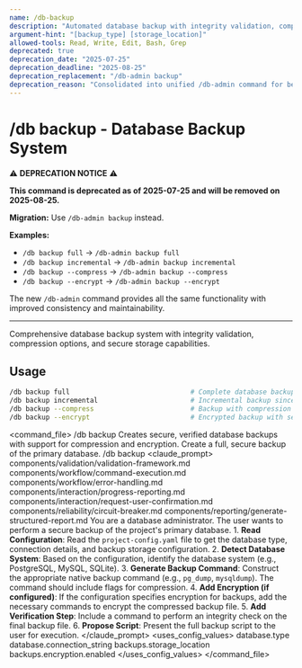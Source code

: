 ```yaml
---
name: /db-backup
description: "Automated database backup with integrity validation, compression, and secure storage"
argument-hint: "[backup_type] [storage_location]"
allowed-tools: Read, Write, Edit, Bash, Grep
deprecated: true
deprecation_date: "2025-07-25"
deprecation_deadline: "2025-08-25"
deprecation_replacement: "/db-admin backup"
deprecation_reason: "Consolidated into unified /db-admin command for better maintenance and consistency"
---
```

# /db backup - Database Backup System

⚠️ **DEPRECATION NOTICE** ⚠️

**This command is deprecated as of 2025-07-25 and will be removed on 2025-08-25.**

**Migration:** Use `/db-admin backup` instead.

**Examples:**
- `/db backup full` → `/db-admin backup full`
- `/db backup incremental` → `/db-admin backup incremental`
- `/db backup --compress` → `/db-admin backup --compress`
- `/db backup --encrypt` → `/db-admin backup --encrypt`

The new `/db-admin` command provides all the same functionality with improved consistency and maintainability.

---

Comprehensive database backup system with integrity validation, compression options, and secure storage capabilities.
## Usage
```bash
/db backup full                              # Complete database backup
/db backup incremental                       # Incremental backup since last full
/db backup --compress                        # Backup with compression
/db backup --encrypt                         # Encrypted backup with security
```
<command_file>
  <metadata>
    <name>/db backup</name>
    <purpose>Creates secure, verified database backups with support for compression and encryption.</purpose>
    <usage>
      <![CDATA[
      /db backup
      ]]>
    </usage>
  </metadata>
  <arguments>
    <!-- No arguments, but behavior is driven by project-config.yaml -->
  </arguments>
  <examples>
    <example>
      <description>Create a full, secure backup of the primary database.</description>
      <usage>/db backup</usage>
    </example>
  </examples>
  <claude_prompt>
    <prompt>
      <!-- Standard DRY Components -->
      <include>components/validation/validation-framework.md</include>
      <include>components/workflow/command-execution.md</include>
      <include>components/workflow/error-handling.md</include>
      <include>components/interaction/progress-reporting.md</include>
      <!-- Command-specific components -->
      <include>components/interaction/request-user-confirmation.md</include>
      <include>components/reliability/circuit-breaker.md</include>
      <include>components/reporting/generate-structured-report.md</include>
      You are a database administrator. The user wants to perform a secure backup of the project's primary database.
      1.  **Read Configuration**: Read the `project-config.yaml` file to get the database type, connection details, and backup storage configuration.
      2.  **Detect Database System**: Based on the configuration, identify the database system (e.g., PostgreSQL, MySQL, SQLite).
      3.  **Generate Backup Command**: Construct the appropriate native backup command (e.g., `pg_dump`, `mysqldump`). The command should include flags for compression.
      4.  **Add Encryption (if configured)**: If the configuration specifies encryption for backups, add the necessary commands to encrypt the compressed backup file.
      5.  **Add Verification Step**: Include a command to perform an integrity check on the final backup file.
      6.  **Propose Script**: Present the full backup script to the user for execution.
    </prompt>
  </claude_prompt>
  <dependencies>
    <uses_config_values>
      <value>database.type</value>
      <value>database.connection_string</value>
      <value>backups.storage_location</value>
      <value>backups.encryption.enabled</value>
    </uses_config_values>
  </dependencies>
</command_file>